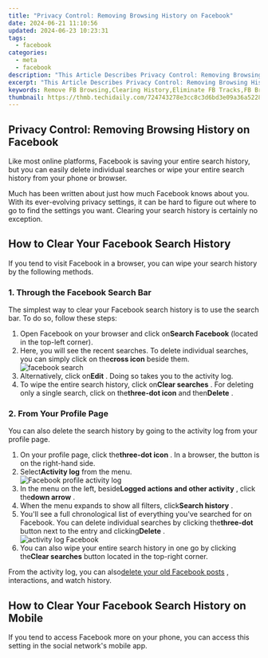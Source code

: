 ```yaml
---
title: "Privacy Control: Removing Browsing History on Facebook"
date: 2024-06-21 11:10:56
updated: 2024-06-23 10:23:31
tags:
  - facebook
categories:
  - meta
  - facebook
description: "This Article Describes Privacy Control: Removing Browsing History on Facebook"
excerpt: "This Article Describes Privacy Control: Removing Browsing History on Facebook"
keywords: Remove FB Browsing,Clearing History,Eliminate FB Tracks,FB Browsing Data Erase,History Deletion FB,Privacy Remove History,Browsing Data Wipe FB
thumbnail: https://thmb.techidaily.com/724743278e3cc8c3d6bd3e09a36a5228f2284123f9ba460d1a5d5ea60dfb5a94.jpg
---
```


## Privacy Control: Removing Browsing History on Facebook

 Like most online platforms, Facebook is saving your entire search history, but you can easily delete individual searches or wipe your entire search history from your phone or browser.

 Much has been written about just how much Facebook knows about you. With its ever-evolving privacy settings, it can be hard to figure out where to go to find the settings you want. Clearing your search history is certainly no exception.

## How to Clear Your Facebook Search History

 If you tend to visit Facebook in a browser, you can wipe your search history by the following methods.

### 1\. Through the Facebook Search Bar

 The simplest way to clear your Facebook search history is to use the search bar. To do so, follow these steps:

1. Open Facebook on your browser and click on**Search Facebook** (located in the top-left corner).
2. Here, you will see the recent searches. To delete individual searches, you can simply click on the**cross icon** beside them.  
![facebook search](https://static1.makeuseofimages.com/wordpress/wp-content/uploads/2022/10/facebook-search-1.jpg)
3. Alternatively, click on**Edit** . Doing so takes you to the activity log.
4. To wipe the entire search history, click on**Clear searches** . For deleting only a single search, click on the**three-dot icon** and then**Delete** .

### 2\. From Your Profile Page

 You can also delete the search history by going to the activity log from your profile page.

1. On your profile page, click the**three-dot icon** . In a browser, the button is on the right-hand side.
2. Select**Activity log** from the menu.  
![Facebook profile activity log](https://static1.makeuseofimages.com/wordpress/wp-content/uploads/2022/10/facebook-profile-activity-log.jpg)
3. In the menu on the left, beside**Logged actions and other activity** , click the**down arrow** .
4. When the menu expands to show all filters, click**Search history** .
5. You'll see a full chronological list of everything you've searched for on Facebook. You can delete individual searches by clicking the**three-dot** button next to the entry and clicking**Delete** .  
![activity log Facebook](https://static1.makeuseofimages.com/wordpress/wp-content/uploads/2022/10/activity-log-facebook.jpg)
6. You can also wipe your entire search history in one go by clicking the**Clear searches** button located in the top-right corner.

 From the activity log, you can also[delete your old Facebook posts](https://www.makeuseof.com/how-to-delete-facebook-posts/) , interactions, and watch history.

## How to Clear Your Facebook Search History on Mobile

 If you tend to access Facebook more on your phone, you can access this setting in the social network's mobile app.


<ins class="adsbygoogle"
     style="display:block"
     data-ad-format="autorelaxed"
     data-ad-client="ca-pub-7571918770474297"
     data-ad-slot="1223367746"></ins>



<ins class="adsbygoogle"
     style="display:block"
     data-ad-client="ca-pub-7571918770474297"
     data-ad-slot="8358498916"
     data-ad-format="auto"
     data-full-width-responsive="true"></ins>
